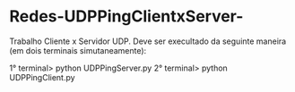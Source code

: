# Redes-UDPPingClientxServer-
Trabalho Cliente x Servidor UDP.
Deve ser execultado da seguinte maneira (em dois terminais simutaneamente):

1° terminal> python UDPPingServer.py
2° terminal> python UDPPingClient.py

